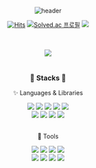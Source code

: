 <div align="center">
 
![header](https://capsule-render.vercel.app/api?type=waving&color=auto&customColorList=0,1,3,7,13,17&height=300&section=header&text=parkyolo&fontSize=90)

[![Hits](https://hits.seeyoufarm.com/api/count/incr/badge.svg?url=https%3A%2F%2Fgithub.com%2Fparkyolo%2Fparkyolo%2F&count_bg=%23FF8AE9&title_bg=%23555555&icon=&icon_color=%23E7E7E7&title=hits&edge_flat=false)](https://hits.seeyoufarm.com)
[![Solved.ac
프로필](http://mazassumnida.wtf/api/mini/generate_badge?boj=papapaa)](https://solved.ac/papapaa)
<a href="https://velog.io/@jypapapaa"><img src="https://img.shields.io/badge/JYPAPAPAA-20C997?style=flat&logo=velog&logoColor=white"></a>

<br><br><img src="https://github-readme-stats.vercel.app/api/top-langs/?username=parkyolo&layout=compact"><br><br>

### :frog: Stacks :frog: 

<p>✨ Languages & Libraries</p>
<img src="https://img.shields.io/badge/PYTHON-3776AB?style=flat-square&logo=python&logoColor=white"> <img src="https://img.shields.io/badge/JAVA-FFFFFF?style=flat-square&logo=openjdk&logoColor=black"> <img src="https://img.shields.io/badge/HTML5-E34F26?style=flat-square&logo=html5&logoColor=white"> <img src="https://img.shields.io/badge/CSS3-1572B6?style=flat-square&logo=css3&logoColor=white"> <img src="https://img.shields.io/badge/JAVASCRIPT-F7DF1E?style=flat-square&logo=javascript&logoColor=white">
<br><img src="https://img.shields.io/badge/ORACLE SQL-F80000?style=flat-square&logo=oracle&logoColor=white"> <img src="https://img.shields.io/badge/C++-00599C?style=flat-square&logo=cplusplus&logoColor=white"> <img src="https://img.shields.io/badge/REACT-61DAFB?style=flat-square&logo=react&logoColor=white"> <img src="https://img.shields.io/badge/VUE-4FC08D?style=flat-square&logo=vuedotjs&logoColor=white">
<br><br>
<p>🔨 Tools</p>
<img src="https://img.shields.io/badge/VISUAL STUDIO CODE-007ACC?style=flat-square&logo=visualstudiocode&logoColor=white"> <img src="https://img.shields.io/badge/INTELLIJ IDEA-000000?style=flat-square&logo=intellijidea&logoColor=white"> <img src="https://img.shields.io/badge/ECLIPSE-2C2255?style=flat-square&logo=eclipseide&logoColor=white"> <img src="https://img.shields.io/badge/APACHE TOMCAT-F8DC75?style=flat-square&logo=apachetomcat&logoColor=black">
<br>
<img src="https://img.shields.io/badge/GIT-F05032?style=flat-square&logo=git&logoColor=white"> <img src="https://img.shields.io/badge/GITHUB-181717?style=flat-square&logo=github&logoColor=white"> <img src="https://img.shields.io/badge/SLACK-4A154B?style=flat-square&logo=slack&logoColor=white"> <img src="https://img.shields.io/badge/DISCORD-5865F2?style=flat-square&logo=discord&logoColor=white">


</div>
